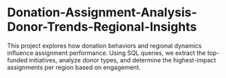 # Donation-Assignment-Analysis-Donor-Trends-Regional-Insights
This project explores how donation behaviors and regional dynamics influence assignment performance. Using SQL queries, we extract the top-funded initiatives, analyze donor types, and determine the highest-impact assignments per region based on engagement.
